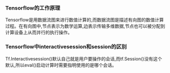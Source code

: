 ### Tensorflow的工作原理

Tensorflow是用数据流图来进行数值计算的,而数据流图是描述有向图的数值计算过程。在有向图中,节点表示为数学运算,边表示传输多维数据,节点也可以被分配到计算设备上从而并行的执行操作。

### Tensorflow中interactivesession和session的区别
Tf.Interactivesession()默认自己就是用户要操作的会话,而tf.Session()没有这个默认,所以eval()启动计算时需要指明使用的是哪个会话。

